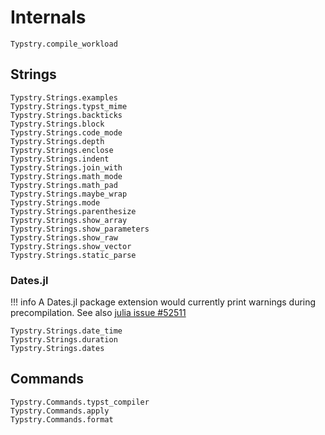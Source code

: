 
# Internals

```@docs
Typstry.compile_workload
```

## Strings

```@docs
Typstry.Strings.examples
Typstry.Strings.typst_mime
Typstry.Strings.backticks
Typstry.Strings.block
Typstry.Strings.code_mode
Typstry.Strings.depth
Typstry.Strings.enclose
Typstry.Strings.indent
Typstry.Strings.join_with
Typstry.Strings.math_mode
Typstry.Strings.math_pad
Typstry.Strings.maybe_wrap
Typstry.Strings.mode
Typstry.Strings.parenthesize
Typstry.Strings.show_array
Typstry.Strings.show_parameters
Typstry.Strings.show_raw
Typstry.Strings.show_vector
Typstry.Strings.static_parse
```

### Dates.jl

!!! info
    A Dates.jl package extension would currently print warnings during precompilation.
    See also [julia issue #52511](https://github.com/JuliaLang/julia/issues/52511)

```@docs
Typstry.Strings.date_time
Typstry.Strings.duration
Typstry.Strings.dates
```

## Commands

```@docs
Typstry.Commands.typst_compiler
Typstry.Commands.apply
Typstry.Commands.format
```
